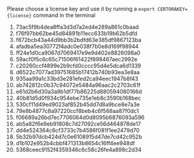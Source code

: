 Please choose a license key and use it by running a 
`export CERTORAKEY={license}`
command in the terminal

1.  73ac5f9b4dea8ffa3d3d7a2ed4e289a861c0baad
2.  f76f97bb62be45d84891b11ecc633b19b62b5dfd
3.  f872bcb43a44d9bb3b2bdfd63e385df9867123ba
4.  afadba5ea30772f4adc0e038f7b0e8d169f98944
5.  ff24e1d0ca9067d7069417e9e9d402e8826098a0
6.  59acf0f5c6c65c71506f61422f898467aec2992e
7.  c20260ccf4899e2b9cfd0cccc95d4e5dca6d1339
8.  d6522c7077ad39751685b17412b740b93ea3e8aa
9.  935aa99a1c33bd3e281efed2ca94eec1947b8f43
10. ab742812c0b37c94072e5484a96aac2c2703c61f
11. e61d2b6d30a3a9b1df77b86225d880594080166d
12. 40b81d5d0f934c954ebe735e1eb8c3590b168bec
13. 530cf11d49ed9023af852b45dd7d8a9bce8e7a3e
14. 79e8b4877c8a97220ccf8beb4c6f568aa87f0dc1
15. f06689a26bd7ec7706064d0d8095b6876093a596
16. ab5a82f6e9eb91808c7d27092ce56d464878de17
17. dd4e524364c6cf3733c7b4586f081f1ee2479d70
18. 5b32b97dcb424d7c0e6108915d47de7cd42c952b
19. d1b102e952b4cbbf471313b8654c16ff4ee948df
20. 5368ceec9152f4359346c6c58c26fe4a898c2d34